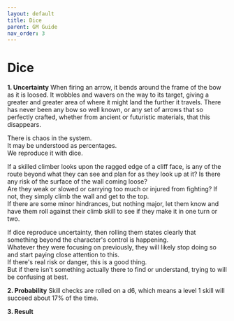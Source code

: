 ```yaml
---
layout: default
title: Dice
parent: GM Guide
nav_order: 3
---
```


# Dice

**1. Uncertainty**
When firing an arrow, it bends around the frame of the bow as it is loosed. It wobbles and wavers on the way to its target, giving a greater and greater area of where it might land the further it travels. There has never been any bow so well known, or any set of arrows that so perfectly crafted, whether from ancient or futuristic materials, that this disappears.

There is chaos in the system.  
It may be understood as percentages.  
We reproduce it with dice.

If a skilled climber looks upon the ragged edge of a cliff face, is any of the route beyond what they can see and plan for as they look up at it?
Is there any risk of the surface of the wall coming loose?  
Are they weak or slowed or carrying too much or injured from fighting?
If not, they simply climb the wall and get to the top.  
If there are some minor hindrances, but nothing major, let them know and have them roll against their climb skill to see if they make it in one turn or two.

If dice reproduce uncertainty, then rolling them states clearly that something beyond the character's control is happening.  
Whatever they were focusing on previously, they will likely stop doing so and start paying close attention to this.  
If there's real risk or danger, this is a good thing.  
But if there isn't something actually there to find or understand, trying to will be confusing at best.

**2. Probability**
Skill checks are rolled on a d6, which means a level 1 skill will succeed about 17% of the time.

**3. Result**
